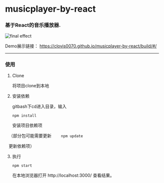# musicplayer-by-react

### 基于React的音乐播放器.

![final effect](http://preview.ibb.co/gLbeHn/player.png)


Demo展示链接： https://clovis0070.github.io/musicplayer-by-react/build/#/

---

### 使用

1. Clone

    将项目clone到本地

2. 安装依赖

    gitbash下cd进入目录，输入

    `npm install`

    安装项目依赖项
    
    （部分包可能需要更新
    
    `npm update`
    
    更新依赖项）

3. 执行

    `npm start`

    在本地浏览器打开 http://localhost:3000/ 查看结果。

